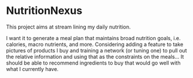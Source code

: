 # NutritionNexus
This project aims at stream lining my daily nutrition.

I want it to generate a meal plan that maintains broad nutrition goals, i.e. calories, macro nutrients, and more. 
Considering adding a feature to take pictures of products I buy and training a network (or tuning one) to pull out the relative information and using that as the constraints on the meals...
It should be able to recommend ingredients to buy that would go well with what I currently have. 
